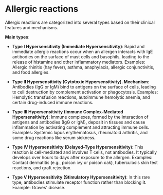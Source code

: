 # Allergic reactions

Allergic reactions are categorized into several types based on their clinical features and mechanisms.

**Main types**:

* **Type I Hypersensitivity (Immediate Hypersensitivity)**: Rapid and immediate allergic reactions occur when an allergen interacts with IgE antibodies on the surface of mast cells and basophils, leading to the release of histamine and other inflammatory mediators. Examples: Allergic rhinitis (hay fever), asthma, anaphylaxis, allergic conjunctivitis, and food allergies.

* **Type II Hypersensitivity (Cytotoxic Hypersensitivity). Mechanism**: Antibodies (IgG or IgM) bind to antigens on the surface of cells, leading to cell destruction by complement activation or phagocytosis. Examples: Hemolytic transfusion reactions, autoimmune hemolytic anemia, and certain drug-induced immune reactions.

* **Type III Hypersensitivity (Immune Complex-Mediated Hypersensitivity)**: Immune complexes, formed by the interaction of antigens and antibodies (IgG or IgM), deposit in tissues and cause inflammation by activating complement and attracting immune cells. Examples: Systemic lupus erythematosus, rheumatoid arthritis, and some drug reactions like serum sickness.

* **Type IV Hypersensitivity (Delayed-Type Hypersensitivity)**: This reaction is cell-mediated and involves T cells, not antibodies. It typically develops over hours to days after exposure to the allergen. Examples: Contact dermatitis (e.g., poison ivy or poison oak), tuberculosis skin test reactions, and graft rejection.

* **Type V Hypersensitivity (Stimulatory Hypersensitivity)**: In this rare type, antibodies stimulate receptor function rather than blocking it. Example: Graves' disease.
